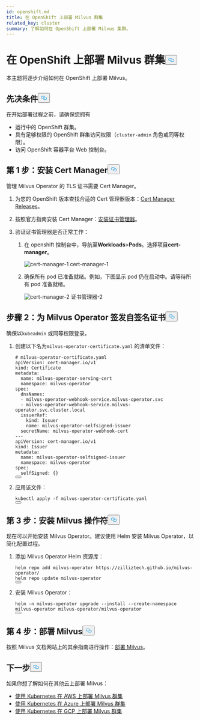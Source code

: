 ```yaml
---
id: openshift.md
title: 在 OpenShift 上部署 Milvus 群集
related_key: cluster
summary: 了解如何在 OpenShift 上部署 Milvus 集群。
---
```

<h1 id="Deploy-a-Milvus-Cluster-on-OpenShift" class="common-anchor-header">在 OpenShift 上部署 Milvus 群集<button data-href="#Deploy-a-Milvus-Cluster-on-OpenShift" class="anchor-icon" translate="no">
      <svg translate="no"
        aria-hidden="true"
        focusable="false"
        height="20"
        version="1.1"
        viewBox="0 0 16 16"
        width="16"
      >
        <path
          fill="#0092E4"
          fill-rule="evenodd"
          d="M4 9h1v1H4c-1.5 0-3-1.69-3-3.5S2.55 3 4 3h4c1.45 0 3 1.69 3 3.5 0 1.41-.91 2.72-2 3.25V8.59c.58-.45 1-1.27 1-2.09C10 5.22 8.98 4 8 4H4c-.98 0-2 1.22-2 2.5S3 9 4 9zm9-3h-1v1h1c1 0 2 1.22 2 2.5S13.98 12 13 12H9c-.98 0-2-1.22-2-2.5 0-.83.42-1.64 1-2.09V6.25c-1.09.53-2 1.84-2 3.25C6 11.31 7.55 13 9 13h4c1.45 0 3-1.69 3-3.5S14.5 6 13 6z"
        ></path>
      </svg>
    </button></h1><p>本主题将逐步介绍如何在 OpenShift 上部署 Milvus。</p>
<h2 id="Prerequisites" class="common-anchor-header">先决条件<button data-href="#Prerequisites" class="anchor-icon" translate="no">
      <svg translate="no"
        aria-hidden="true"
        focusable="false"
        height="20"
        version="1.1"
        viewBox="0 0 16 16"
        width="16"
      >
        <path
          fill="#0092E4"
          fill-rule="evenodd"
          d="M4 9h1v1H4c-1.5 0-3-1.69-3-3.5S2.55 3 4 3h4c1.45 0 3 1.69 3 3.5 0 1.41-.91 2.72-2 3.25V8.59c.58-.45 1-1.27 1-2.09C10 5.22 8.98 4 8 4H4c-.98 0-2 1.22-2 2.5S3 9 4 9zm9-3h-1v1h1c1 0 2 1.22 2 2.5S13.98 12 13 12H9c-.98 0-2-1.22-2-2.5 0-.83.42-1.64 1-2.09V6.25c-1.09.53-2 1.84-2 3.25C6 11.31 7.55 13 9 13h4c1.45 0 3-1.69 3-3.5S14.5 6 13 6z"
        ></path>
      </svg>
    </button></h2><p>在开始部署过程之前，请确保您拥有</p>
<ul>
<li>运行中的 OpenShift 群集。</li>
<li>具有足够权限的 OpenShift 群集访问权限（<code translate="no">cluster-admin</code> 角色或同等权限）。</li>
<li>访问 OpenShift 容器平台 Web 控制台。</li>
</ul>
<h2 id="Step-1-Install-Cert-Manager" class="common-anchor-header">第 1 步：安装 Cert Manager<button data-href="#Step-1-Install-Cert-Manager" class="anchor-icon" translate="no">
      <svg translate="no"
        aria-hidden="true"
        focusable="false"
        height="20"
        version="1.1"
        viewBox="0 0 16 16"
        width="16"
      >
        <path
          fill="#0092E4"
          fill-rule="evenodd"
          d="M4 9h1v1H4c-1.5 0-3-1.69-3-3.5S2.55 3 4 3h4c1.45 0 3 1.69 3 3.5 0 1.41-.91 2.72-2 3.25V8.59c.58-.45 1-1.27 1-2.09C10 5.22 8.98 4 8 4H4c-.98 0-2 1.22-2 2.5S3 9 4 9zm9-3h-1v1h1c1 0 2 1.22 2 2.5S13.98 12 13 12H9c-.98 0-2-1.22-2-2.5 0-.83.42-1.64 1-2.09V6.25c-1.09.53-2 1.84-2 3.25C6 11.31 7.55 13 9 13h4c1.45 0 3-1.69 3-3.5S14.5 6 13 6z"
        ></path>
      </svg>
    </button></h2><p>管理 Milvus Operator 的 TLS 证书需要 Cert Manager。</p>
<ol>
<li><p>为您的 OpenShift 版本查找合适的 Cert 管理器版本：<a href="https://cert-manager.io/docs/releases/">Cert Manager Releases</a>。</p></li>
<li><p>按照官方指南安装 Cert Manager：<a href="https://cert-manager.io/docs/installation/">安装证书管理器</a>。</p></li>
<li><p>验证证书管理器是否正常工作：</p>
<ol>
<li><p>在 openshift 控制台中，导航至<strong>Workloads</strong>&gt;<strong>Pods</strong>。选择项目<strong>cert-manager</strong>。</p>
<p>
  
   <span class="img-wrapper"> <img translate="no" src="/docs/v2.6.x/assets/openshift-cert-manager-1.png" alt="cert-manager-1" class="doc-image" id="cert-manager-1" />
   </span> <span class="img-wrapper"> <span>cert-manager-1</span> </span></p></li>
<li><p>确保所有 pod 已准备就绪。例如，下图显示 pod 仍在启动中。请等待所有 pod 准备就绪。</p>
<p>
  
   <span class="img-wrapper"> <img translate="no" src="/docs/v2.6.x/assets/openshift-cert-manager-2.png" alt="cert-manager-2" class="doc-image" id="cert-manager-2" />
   </span> <span class="img-wrapper"> <span>证书管理器-2</span> </span></p></li>
</ol></li>
</ol>
<h2 id="Step-2-Issue-a-Self-Signed-Certificate-for-Milvus-Operator" class="common-anchor-header">步骤 2：为 Milvus Operator 签发自签名证书<button data-href="#Step-2-Issue-a-Self-Signed-Certificate-for-Milvus-Operator" class="anchor-icon" translate="no">
      <svg translate="no"
        aria-hidden="true"
        focusable="false"
        height="20"
        version="1.1"
        viewBox="0 0 16 16"
        width="16"
      >
        <path
          fill="#0092E4"
          fill-rule="evenodd"
          d="M4 9h1v1H4c-1.5 0-3-1.69-3-3.5S2.55 3 4 3h4c1.45 0 3 1.69 3 3.5 0 1.41-.91 2.72-2 3.25V8.59c.58-.45 1-1.27 1-2.09C10 5.22 8.98 4 8 4H4c-.98 0-2 1.22-2 2.5S3 9 4 9zm9-3h-1v1h1c1 0 2 1.22 2 2.5S13.98 12 13 12H9c-.98 0-2-1.22-2-2.5 0-.83.42-1.64 1-2.09V6.25c-1.09.53-2 1.84-2 3.25C6 11.31 7.55 13 9 13h4c1.45 0 3-1.69 3-3.5S14.5 6 13 6z"
        ></path>
      </svg>
    </button></h2><p>确保以<code translate="no">kubeadmin</code> 或同等权限登录。</p>
<ol>
<li><p>创建以下名为<code translate="no">milvus-operator-certificate.yaml</code> 的清单文件：</p>
<pre><code translate="no" class="language-yaml"><span class="hljs-comment"># milvus-operator-certificate.yaml</span>
<span class="hljs-attr">apiVersion:</span> <span class="hljs-string">cert-manager.io/v1</span>
<span class="hljs-attr">kind:</span> <span class="hljs-string">Certificate</span>
<span class="hljs-attr">metadata:</span>
  <span class="hljs-attr">name:</span> <span class="hljs-string">milvus-operator-serving-cert</span>
  <span class="hljs-attr">namespace:</span> <span class="hljs-string">milvus-operator</span>
<span class="hljs-attr">spec:</span>
  <span class="hljs-attr">dnsNames:</span>
  <span class="hljs-bullet">-</span> <span class="hljs-string">milvus-operator-webhook-service.milvus-operator.svc</span>
  <span class="hljs-bullet">-</span> <span class="hljs-string">milvus-operator-webhook-service.milvus-operator.svc.cluster.local</span>
  <span class="hljs-attr">issuerRef:</span>
    <span class="hljs-attr">kind:</span> <span class="hljs-string">Issuer</span>
    <span class="hljs-attr">name:</span> <span class="hljs-string">milvus-operator-selfsigned-issuer</span>
  <span class="hljs-attr">secretName:</span> <span class="hljs-string">milvus-operator-webhook-cert</span>
<span class="hljs-meta">---</span>
<span class="hljs-attr">apiVersion:</span> <span class="hljs-string">cert-manager.io/v1</span>
<span class="hljs-attr">kind:</span> <span class="hljs-string">Issuer</span>
<span class="hljs-attr">metadata:</span>
  <span class="hljs-attr">name:</span> <span class="hljs-string">milvus-operator-selfsigned-issuer</span>
  <span class="hljs-attr">namespace:</span> <span class="hljs-string">milvus-operator</span>
<span class="hljs-attr">spec:</span>
  <span class="hljs-attr">selfSigned:</span> {}
<button class="copy-code-btn"></button></code></pre></li>
<li><p>应用该文件：</p>
<pre><code translate="no" class="language-shell">kubectl apply -f milvus-operator-certificate.yaml
<button class="copy-code-btn"></button></code></pre></li>
</ol>
<h2 id="Step-3-Install-Milvus-Operator" class="common-anchor-header">第 3 步：安装 Milvus 操作符<button data-href="#Step-3-Install-Milvus-Operator" class="anchor-icon" translate="no">
      <svg translate="no"
        aria-hidden="true"
        focusable="false"
        height="20"
        version="1.1"
        viewBox="0 0 16 16"
        width="16"
      >
        <path
          fill="#0092E4"
          fill-rule="evenodd"
          d="M4 9h1v1H4c-1.5 0-3-1.69-3-3.5S2.55 3 4 3h4c1.45 0 3 1.69 3 3.5 0 1.41-.91 2.72-2 3.25V8.59c.58-.45 1-1.27 1-2.09C10 5.22 8.98 4 8 4H4c-.98 0-2 1.22-2 2.5S3 9 4 9zm9-3h-1v1h1c1 0 2 1.22 2 2.5S13.98 12 13 12H9c-.98 0-2-1.22-2-2.5 0-.83.42-1.64 1-2.09V6.25c-1.09.53-2 1.84-2 3.25C6 11.31 7.55 13 9 13h4c1.45 0 3-1.69 3-3.5S14.5 6 13 6z"
        ></path>
      </svg>
    </button></h2><p>现在可以开始安装 Milvus Operator。建议使用 Helm 安装 Milvus Operator，以简化配置过程。</p>
<ol>
<li><p>添加 Milvus Operator Helm 资源库：</p>
<pre><code translate="no" class="language-shell">helm repo add milvus-operator https://zilliztech.github.io/milvus-operator/
helm repo update milvus-operator
<button class="copy-code-btn"></button></code></pre></li>
<li><p>安装 Milvus Operator：</p>
<pre><code translate="no" class="language-shell">helm -n milvus-operator upgrade --install --create-namespace milvus-operator milvus-operator/milvus-operator
<button class="copy-code-btn"></button></code></pre></li>
</ol>
<h2 id="Step-4-Deploy-Milvus" class="common-anchor-header">第 4 步：部署 Milvus<button data-href="#Step-4-Deploy-Milvus" class="anchor-icon" translate="no">
      <svg translate="no"
        aria-hidden="true"
        focusable="false"
        height="20"
        version="1.1"
        viewBox="0 0 16 16"
        width="16"
      >
        <path
          fill="#0092E4"
          fill-rule="evenodd"
          d="M4 9h1v1H4c-1.5 0-3-1.69-3-3.5S2.55 3 4 3h4c1.45 0 3 1.69 3 3.5 0 1.41-.91 2.72-2 3.25V8.59c.58-.45 1-1.27 1-2.09C10 5.22 8.98 4 8 4H4c-.98 0-2 1.22-2 2.5S3 9 4 9zm9-3h-1v1h1c1 0 2 1.22 2 2.5S13.98 12 13 12H9c-.98 0-2-1.22-2-2.5 0-.83.42-1.64 1-2.09V6.25c-1.09.53-2 1.84-2 3.25C6 11.31 7.55 13 9 13h4c1.45 0 3-1.69 3-3.5S14.5 6 13 6z"
        ></path>
      </svg>
    </button></h2><p>按照 Milvus 文档网站上的其余指南进行操作：<a href="https://milvus.io/docs/install_cluster-milvusoperator.md#Deploy-Milvus">部署 Milvus</a>。</p>
<h2 id="Whats-Next" class="common-anchor-header">下一步<button data-href="#Whats-Next" class="anchor-icon" translate="no">
      <svg translate="no"
        aria-hidden="true"
        focusable="false"
        height="20"
        version="1.1"
        viewBox="0 0 16 16"
        width="16"
      >
        <path
          fill="#0092E4"
          fill-rule="evenodd"
          d="M4 9h1v1H4c-1.5 0-3-1.69-3-3.5S2.55 3 4 3h4c1.45 0 3 1.69 3 3.5 0 1.41-.91 2.72-2 3.25V8.59c.58-.45 1-1.27 1-2.09C10 5.22 8.98 4 8 4H4c-.98 0-2 1.22-2 2.5S3 9 4 9zm9-3h-1v1h1c1 0 2 1.22 2 2.5S13.98 12 13 12H9c-.98 0-2-1.22-2-2.5 0-.83.42-1.64 1-2.09V6.25c-1.09.53-2 1.84-2 3.25C6 11.31 7.55 13 9 13h4c1.45 0 3-1.69 3-3.5S14.5 6 13 6z"
        ></path>
      </svg>
    </button></h2><p>如果你想了解如何在其他云上部署 Milvus：</p>
<ul>
<li><a href="/docs/zh/eks.md">使用 Kubernetes 在 AWS 上部署 Milvus 群集</a></li>
<li><a href="/docs/zh/azure.md">使用 Kubernetes 在 Azure 上部署 Milvus 群集</a></li>
<li><a href="/docs/zh/gcp.md">使用 Kubernetes 在 GCP 上部署 Milvus 群集</a></li>
</ul>
